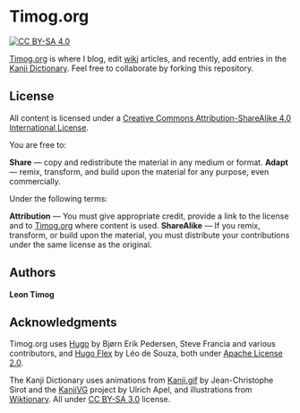 # Timog.org

[![CC BY-SA 4.0][cc-by-sa-shield]][cc-by-sa]

[Timog.org](https://timog.org) is where I blog, edit [wiki](https://timog.org/wiki/) articles, and recently, add entries in the [Kanji Dictionary](https://timog.org/kanji/). Feel free to collaborate by forking this repository.

[cc-by-sa]: http://creativecommons.org/licenses/by-sa/4.0/
[cc-by-sa-shield]: https://img.shields.io/badge/License-CC%20BY--SA%204.0-lightgrey.svg

## License

All content is licensed under a
[Creative Commons Attribution-ShareAlike 4.0 International License][cc-by-sa].

You are free to:

**Share** — copy and redistribute the material in any medium or format.
**Adapt** — remix, transform, and build upon the material for any purpose, even commercially.

Under the following terms:

**Attribution** — You must give appropriate credit, provide a link to the license and to [Timog.org](https://timog.org) where content is used.
**ShareAlike** — If you remix, transform, or build upon the material, you must distribute your contributions under the same license as the original. 

## Authors

**Leon Timog**

## Acknowledgments

Timog.org uses [Hugo](https://gohugo.io/) by Bjørn Erik Pedersen, Steve Francia and various contributors, and [Hugo Flex](https://github.com/de-souza/hugo-flex) by Léo de Souza, both under [Apache License 2.0](https://github.com/de-souza/hugo-flex/blob/master/LICENSE).

The Kanji Dictionary uses animations from <a href="https://github.com/jcsirot/kanji.gif">Kanji.gif</a> by Jean-Christophe Sirot and the <a href="https://kanjivg.tagaini.net/">KanjiVG</a> project by Ulrich Apel, and illustrations from <a href="https://en.wiktionary.org/">Wiktionary</a>. All under <a href="https://creativecommons.org/licenses/by-sa/3.0/">CC BY-SA 3.0</a> license.



